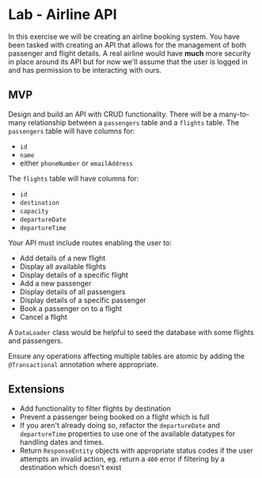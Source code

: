 # Lab - Airline API

In this exercise we will be creating an airline booking system. You have been tasked with creating an API that allows for the management of both passenger and flight details. A real airline would have **much** more security in place around its API but for now we'll assume that the user is logged in and has permission to be interacting with ours. 

## MVP
Design and build an API with CRUD functionality. There will be a many-to-many relationship between a `passengers` table and a `flights` table. The `passengers` table will have columns for:

- `id`
- `name`
- either `phoneNumber` or `emailAddress`

The `flights` table will have columns for:

- `id`
- `destination`
- `capacity`
- `departureDate`
- `departureTime`

Your API must include routes enabling the user to:

- Add details of a new flight
- Display all available flights
- Display details of a specific flight
- Add a new passenger
- Display details of all passengers
- Display details of a specific passenger
- Book a passenger on to a flight
- Cancel a flight

A `DataLoader` class would be helpful to seed the database with some flights and passengers.

Ensure any operations affecting multiple tables are atomic by adding the `@Transactional` annotation where appropriate.

## Extensions
- Add functionality to filter flights by destination
- Prevent a passenger being booked on a flight which is full
- If you aren't already doing so, refactor the `departureDate` and `departureTime` properties to use one of the available datatypes for handling dates and times.
- Return `ResponseEntity` objects with appropriate status codes if the user attempts an invalid action, eg. return a `400` error if filtering by a destination which doesn't exist